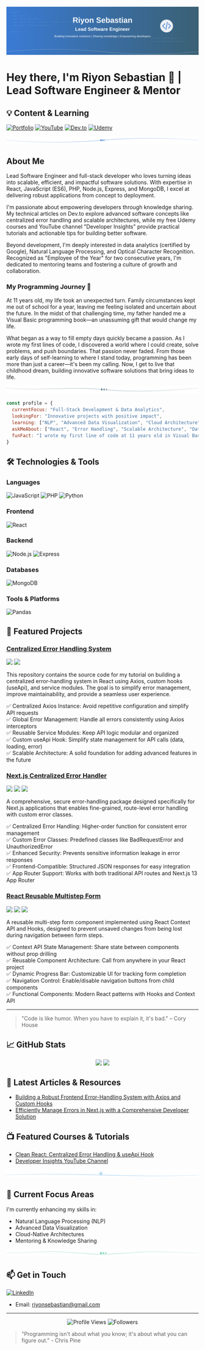 ![Header](https://github.com/riyons/riyons/blob/main/assets/github-header-image.svg)

# Hey there, I'm Riyon Sebastian 👋 | Lead Software Engineer & Mentor

## 💡 Content & Learning

[![Portfolio](https://img.shields.io/badge/Portfolio-000000?style=for-the-badge&logo=About.me&logoColor=white)](https://yourwebsite.com)
[![YouTube](https://img.shields.io/badge/YouTube-FF0000?style=for-the-badge&logo=youtube&logoColor=white)](https://www.youtube.com/@DeveloperInsights-e9)
[![Dev.to](https://img.shields.io/badge/dev.to-0A0A0A?style=for-the-badge&logo=dev.to&logoColor=white)](https://dev.to/riyon_sebastian)
[![Udemy](https://img.shields.io/badge/Udemy-A435F0?style=for-the-badge&logo=Udemy&logoColor=white)](https://www.udemy.com/user/riyon-sebastian-2/)

<div align="center">
  <img src="https://github.com/riyons/riyons/blob/main/assets/section-divider1.svg" alt="divider"/>
</div>

## About Me

Lead Software Engineer and full-stack developer who loves turning ideas into scalable, efficient, and impactful software solutions. With expertise in React, JavaScript (ES6), PHP, Node.js, Express, and MongoDB, I excel at delivering robust applications from concept to deployment.

I'm passionate about empowering developers through knowledge sharing. My technical articles on Dev.to explore advanced software concepts like centralized error handling and scalable architectures, while my free Udemy courses and YouTube channel "Developer Insights" provide practical tutorials and actionable tips for building better software.

Beyond development, I'm deeply interested in data analytics (certified by Google), Natural Language Processing, and Optical Character Recognition. Recognized as "Employee of the Year" for two consecutive years, I'm dedicated to mentoring teams and fostering a culture of growth and collaboration.

### My Programming Journey 🚀

At 11 years old, my life took an unexpected turn. Family circumstances kept me out of school for a year, leaving me feeling isolated and uncertain about the future. In the midst of that challenging time, my father handed me a Visual Basic programming book—an unassuming gift that would change my life.

What began as a way to fill empty days quickly became a passion. As I wrote my first lines of code, I discovered a world where I could create, solve problems, and push boundaries. That passion never faded. From those early days of self-learning to where I stand today, programming has been more than just a career—it's been my calling. Now, I get to live that childhood dream, building innovative software solutions that bring ideas to life.

<div align="center">
  <img src="https://github.com/riyons/riyons/blob/main/assets/section-divider2.svg" alt="divider"/>
</div>

```javascript
const profile = {
  currentFocus: "Full-Stack Development & Data Analytics",
  lookingFor: "Innovative projects with positive impact",
  learning: ["NLP", "Advanced Data Visualization", "Cloud Architecture"],
  askMeAbout: ["React", "Error Handling", "Scalable Architecture", "Data Analytics"],
  funFact: "I wrote my first line of code at 11 years old in Visual Basic"
}
```

## 🛠️ Technologies & Tools

### Languages
![JavaScript](https://img.shields.io/badge/Code-JavaScript-informational?style=flat&logo=javascript&logoColor=white&color=2bbc8a)
![PHP](https://img.shields.io/badge/Code-PHP-informational?style=flat&logo=php&logoColor=white&color=2bbc8a)
![Python](https://img.shields.io/badge/Code-Python-informational?style=flat&logo=python&logoColor=white&color=2bbc8a)

### Frontend
![React](https://img.shields.io/badge/Frontend-React-informational?style=flat&logo=react&logoColor=white&color=2bbc8a)

### Backend
![Node.js](https://img.shields.io/badge/Backend-Node.js-informational?style=flat&logo=node.js&logoColor=white&color=2bbc8a)
![Express](https://img.shields.io/badge/Backend-Express-informational?style=flat&logo=express&logoColor=white&color=2bbc8a)

### Databases
![MongoDB](https://img.shields.io/badge/Database-MongoDB-informational?style=flat&logo=mongodb&logoColor=white&color=2bbc8a)

### Tools & Platforms
![Pandas](https://img.shields.io/badge/Tools-Pandas-informational?style=flat&logo=pandas&logoColor=white&color=2bbc8a)

## 🚀 Featured Projects

### [Centralized Error Handling System](https://github.com/riyons/centralized-error-handling-react)
![](https://img.shields.io/badge/Tech-React-informational?style=flat&logo=react&logoColor=white&color=3498db)
![](https://img.shields.io/badge/Tech-Node.js-informational?style=flat&logo=node.js&logoColor=white&color=3498db)

This repository contains the source code for my tutorial on building a centralized error-handling system in React using Axios, custom hooks (useApi), and service modules. The goal is to simplify error management, improve maintainability, and provide a seamless user experience.

✅ Centralized Axios Instance: Avoid repetitive configuration and simplify API requests  
✅ Global Error Management: Handle all errors consistently using Axios interceptors  
✅ Reusable Service Modules: Keep API logic modular and organized  
✅ Custom useApi Hook: Simplify state management for API calls (data, loading, error)  
✅ Scalable Architecture: A solid foundation for adding advanced features in the future  

### [Next.js Centralized Error Handler](https://github.com/riyons/nextjs-centralized-error-handler)
![](https://img.shields.io/badge/Tech-Next.js-informational?style=flat&logo=next.js&logoColor=white&color=3498db)
![](https://img.shields.io/badge/Tech-Node.js-informational?style=flat&logo=node.js&logoColor=white&color=3498db)
![](https://img.shields.io/badge/npm-package-informational?style=flat&logo=npm&logoColor=white&color=3498db)

A comprehensive, secure error-handling package designed specifically for Next.js applications that enables fine-grained, route-level error handling with custom error classes.

✅ Centralized Error Handling: Higher-order function for consistent error management  
✅ Custom Error Classes: Predefined classes like BadRequestError and UnauthorizedError  
✅ Enhanced Security: Prevents sensitive information leakage in error responses  
✅ Frontend-Compatible: Structured JSON responses for easy integration  
✅ App Router Support: Works with both traditional API routes and Next.js 13 App Router  

### [React Reusable Multistep Form](https://github.com/riyons/react-context-multistep-form)
![](https://img.shields.io/badge/Tech-React-informational?style=flat&logo=react&logoColor=white&color=3498db)
![](https://img.shields.io/badge/Tech-Context_API-informational?style=flat&logo=react&logoColor=white&color=3498db)
![](https://img.shields.io/badge/Tech-Hooks-informational?style=flat&logo=react&logoColor=white&color=3498db)

A reusable multi-step form component implemented using React Context API and Hooks, designed to prevent unsaved changes from being lost during navigation between form steps.

✅ Context API State Management: Share state between components without prop drilling  
✅ Reusable Component Architecture: Call from anywhere in your React project  
✅ Dynamic Progress Bar: Customizable UI for tracking form completion  
✅ Navigation Control: Enable/disable navigation buttons from child components  
✅ Functional Components: Modern React patterns with Hooks and Context API  

---

> "Code is like humor. When you have to explain it, it's bad." – Cory House

## 📈 GitHub Stats

<div align="center">
  <img height="180em" src="https://github-readme-stats.vercel.app/api?username=riyons&show_icons=true&theme=radical&count_private=true" />
  <img height="180em" src="https://github-readme-stats.vercel.app/api/top-langs/?username=riyons&layout=compact&theme=radical" />
</div>

## 📝 Latest Articles & Resources

<!-- BLOG-POST-LIST:START -->
- [Building a Robust Frontend Error-Handling System with Axios and Custom Hooks](https://dev.to/riyon_sebastian/building-a-robust-frontend-error-handling-system-with-axios-and-custom-hooks-27k3)
- [Efficiently Manage Errors in Next.js with a Comprehensive Developer Solution](https://dev.to/riyon_sebastian/efficiently-manage-errors-in-nextjs-with-a-comprehensive-developer-solution-jhf)
<!-- BLOG-POST-LIST:END -->

## 📺 Featured Courses & Tutorials

- [Clean React: Centralized Error Handling & useApi Hook](https://www.udemy.com/course/master-react-error-handling-with-axios-and-hooks)
- [Developer Insights YouTube Channel](https://www.youtube.com/@DeveloperInsights-e9)

<div align="center">
  <img src="https://github.com/riyons/riyons/blob/main/assets/section-divider4.svg" alt="divider"/>
</div>

## 🌱 Current Focus Areas

I'm currently enhancing my skills in:

- Natural Language Processing (NLP)
- Advanced Data Visualization
- Cloud-Native Architectures
- Mentoring & Knowledge Sharing

<div align="center">
  <img src="https://github.com/riyons/riyons/blob/main/assets/section-divider3.svg" alt="divider"/>
</div>

## 📫 Get in Touch

[![LinkedIn](https://img.shields.io/badge/LinkedIn-0077B5?style=for-the-badge&logo=linkedin&logoColor=white)](https://www.linkedin.com/in/riyon-sebastian/)

- Email: riyonsebastian@gmail.com

---

<div align="center">
  <img src="https://komarev.com/ghpvc/?username=riyons&color=green" alt="Profile Views" />
  <img src="https://img.shields.io/github/followers/riyons?label=Followers&style=social" alt="Followers" />
</div>

> "Programming isn't about what you know; it's about what you can figure out." - Chris Pine